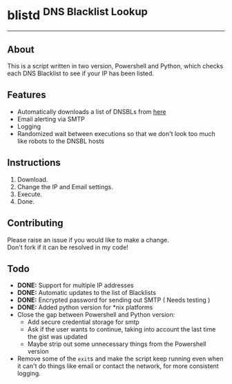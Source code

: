 # blistd <sup>DNS Blacklist Lookup</sup>

---

## About

This is a script written in two version, Powershell and Python, which checks each DNS Blacklist to see if your IP has been listed.  

## Features

- Automatically downloads a list of DNSBLs from [here](https://gist.github.com/cetanu/9697771)
- Email alerting via SMTP
- Logging
- Randomized wait between executions so that we don't look too much like robots to the DNSBL hosts


## Instructions

1. Download.
3. Change the IP and Email settings.
3. Execute.
7. Done.

## Contributing

Please raise an issue if you would like to make a change.  
Don't fork if it can be resolved in my code!

## Todo

- **DONE:** Support for multiple IP addresses
- **DONE:** Automatic updates to the list of Blacklists
- **DONE:** Encrypted password for sending out SMTP ( Needs testing )
- **DONE:** Added python version for *nix platforms
- Close the gap between Powershell and Python version:
  - Add secure credential storage for smtp
  - Ask if the user wants to continue, taking into account the last time the gist was updated
  - Maybe strip out some unnecessary things from the Powershell version
- Remove some of the `exit`s and make the script keep running even when it can't do things like email or contact the network, for more consistent logging.
